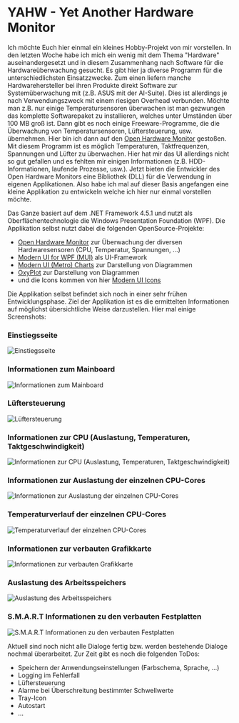 # YAHW - Yet Another Hardware Monitor

Ich möchte Euch hier einmal ein kleines Hobby-Projekt von mir vorstellen. In den letzten Woche habe ich mich ein wenig mit dem Thema "Hardware" auseinandergesetzt und in diesem Zusammenhang nach Software für die Hardwareüberwachung gesucht. Es gibt hier ja diverse Programm für die unterschiedlichsten Einsatzzwecke. Zum einen liefern manche Hardwarehersteller bei ihren Produkte direkt Software zur Systemüberwachung mit (z.B. ASUS mit der AI-Suite). Dies ist allerdings je nach Verwendungszweck mit einem riesigen Overhead verbunden. Möchte man z.B. nur einige Temperatursensoren überwachen ist man gezwungen das komplette Softwarepaket zu installieren, welches unter Umständen über 100 MB groß ist. Dann gibt es noch einige Freeware-Programme, die die Überwachung von Temperatursensoren, Lüftersteuerung, usw. übernehmen. Hier bin ich dann auf den <a href="http://openhardwaremonitor.org/" target="_blank">Open Hardware Monitor</a> gestoßen. Mit diesem Programm ist es möglich Temperaturen, Taktfrequenzen, Spannungen und Lüfter zu überwachen. Hier hat mir das UI allerdings nicht so gut gefallen und es fehlten mir einigen Informationen (z.B. HDD-Informationen, laufende Prozesse, usw.). Jetzt bieten die Entwickler des Open Hardware Monitors eine Bibliothek (DLL) für die Verwendung in eigenen Applikationen. Also habe ich mal auf dieser Basis angefangen eine kleine Applikation zu entwickeln welche ich hier nur einmal vorstellen möchte.

Das Ganze basiert auf dem .NET Framework 4.5.1 und nutzt als Oberflächentechnologie die Windows Presentation Foundation (WPF). Die Applikation selbst nutzt dabei die folgenden OpenSource-Projekte:
* <a href="http://openhardwaremonitor.org/" target="_blank">Open Hardware Monitor</a> zur Überwachung der diversen Hardwaresensoren (CPU, Temperatur, Spannungen, ...)
* <a href="https://github.com/firstfloorsoftware/mui" target="_blank">Modern UI for WPF (MUI)</a> als UI-Framework<li><a href="https://modernuicharts.codeplex.com/" target="_blank">Modern UI (Metro) Charts</a> zur Darstellung von Diagrammen
* <a href="http://oxyplot.org/" target="_blank">OxyPlot</a> zur Darstellung von Diagrammen
* und die Icons kommen von hier <a href="http://modernuiicons.com/" target="_blank">Modern UI Icons</a>

Die Applikation selbst befindet sich noch in einer sehr frühen Entwicklungsphase. Ziel der Applikation ist es die ermittelten Informationen auf möglichst übersichtliche Weise darzustellen. Hier mal einige Screenshots:

### Einstiegsseite

![Einstiegsseite](http://csharp-blog.de/wp-content/uploads/2015/07/YAHW_011.png)

### Informationen zum Mainboard

![Informationen zum Mainboard](http://csharp-blog.de/wp-content/uploads/2015/07/YAHW_021.png)

### Lüftersteuerung

![Lüftersteuerung](http://csharp-blog.de/wp-content/uploads/2015/08/YAHW_Fan_Controller.png)

### Informationen zur CPU (Auslastung, Temperaturen, Taktgeschwindigkeit)

![Informationen zur CPU (Auslastung, Temperaturen, Taktgeschwindigkeit)](http://csharp-blog.de/wp-content/uploads/2015/07/YAHW_041.png)

### Informationen zur Auslastung der einzelnen CPU-Cores

![Informationen zur Auslastung der einzelnen CPU-Cores](http://csharp-blog.de/wp-content/uploads/2015/07/YAHW_051.png)

### Temperaturverlauf der einzelnen CPU-Cores

![Temperaturverlauf der einzelnen CPU-Cores](http://csharp-blog.de/wp-content/uploads/2015/07/YAHW_061.png)

### Informationen zur verbauten Grafikkarte

![Informationen zur verbauten Grafikkarte](http://csharp-blog.de/wp-content/uploads/2015/07/YAHW_071.png)

### Auslastung des Arbeitsspeichers

![Auslastung des Arbeitsspeichers](http://csharp-blog.de/wp-content/uploads/2015/07/YAHW_081.png)

### S.M.A.R.T Informationen zu den verbauten Festplatten

![S.M.A.R.T Informationen zu den verbauten Festplatten](http://csharp-blog.de/wp-content/uploads/2015/08/YAHW_HDD_Info.png)

Aktuell sind noch nicht alle Dialoge fertig bzw. werden bestehende Dialoge nochmal überarbeitet. Zur Zeit gibt es noch die folgenden ToDos:

* Speichern der Anwendungseinstellungen (Farbschema, Sprache, ...)
* Logging im Fehlerfall
* Lüftersteuerung
* Alarme bei Überschreitung bestimmter Schwellwerte
* Tray-Icon
* Autostart
* ...

